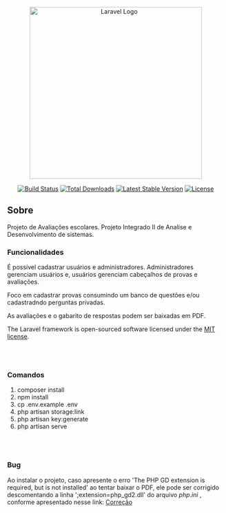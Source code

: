 <p align="center"><a href="https://laravel.com" target="_blank"><img src="https://raw.githubusercontent.com/laravel/art/master/logo-lockup/5%20SVG/2%20CMYK/1%20Full%20Color/laravel-logolockup-cmyk-red.svg" width="400" alt="Laravel Logo"></a></p>

<p align="center">
<a href="https://travis-ci.org/laravel/framework"><img src="https://travis-ci.org/laravel/framework.svg" alt="Build Status"></a>
<a href="https://packagist.org/packages/laravel/framework"><img src="https://img.shields.io/packagist/dt/laravel/framework" alt="Total Downloads"></a>
<a href="https://packagist.org/packages/laravel/framework"><img src="https://img.shields.io/packagist/v/laravel/framework" alt="Latest Stable Version"></a>
<a href="https://packagist.org/packages/laravel/framework"><img src="https://img.shields.io/packagist/l/laravel/framework" alt="License"></a>
</p>

## Sobre

Projeto de Avaliações escolares.
Projeto Integrado II de Analise e Desenvolvimento de sistemas.

### Funcionalidades

É possível cadastrar usuários e administradores.
Administradores gerenciam usuários e, usuários gerenciam cabeçalhos de provas e avaliações.

Foco em cadastrar provas consumindo um banco de questões e/ou cadastradndo perguntas privadas.

As avaliações e o gabarito de respostas podem ser baixadas em PDF.

The Laravel framework is open-sourced software licensed under the [MIT license](https://opensource.org/licenses/MIT).

<br/>
<br/>

### Comandos
1. composer install <br/>
2. npm install <br/>
3. cp .env.example .env <br/>
4. php artisan storage:link <br/>
5. php artisan key:generate <br/>
6. php artisan serve

<br/> <br/>

### Bug
Ao instalar o projeto, caso apresente o erro 'The PHP GD extension is required, but is not installed' ao tentar baixar o PDF, ele pode ser corrigido descomentando a linha ';extension=php_gd2.dll' do arquivo *php.ini* , conforme apresentado nesse link: 
<a href="https://stackoverflow.com/questions/39384644/extension-gd-is-missing-from-your-system-laravel-composer-update">Correção</a>

